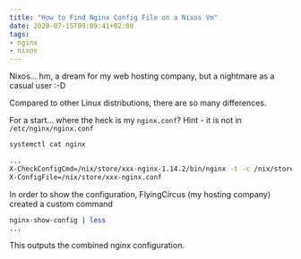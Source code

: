 ```yaml
---
title: "How to Find Nginx Config File on a Nixos Vm"
date: 2020-07-15T09:09:41+02:00
tags:
- nginx
- nixos
---
```


Nixos... hm, a dream for my web hosting company,
but a nightmare as a casual user :-D

Compared to other Linux distributions,
there are so many differences.

For a start... where the heck is my `nginx.conf`?
Hint - it is not in `/etc/nginx/nginx.conf`

```bash
systemctl cat nginx

...
X-CheckConfigCmd=/nix/store/xxx-nginx-1.14.2/bin/nginx -t -c /nix/store/xxx-nginx.conf -p /var/spool/nginx
X-ConfigFile=/nix/store/xxx-nginx.conf
```

In order to show the configuration, FlyingCircus (my hosting company) created a custom command

```bash
nginx-show-config | less
...
```

This outputs the combined nginx configuration.
